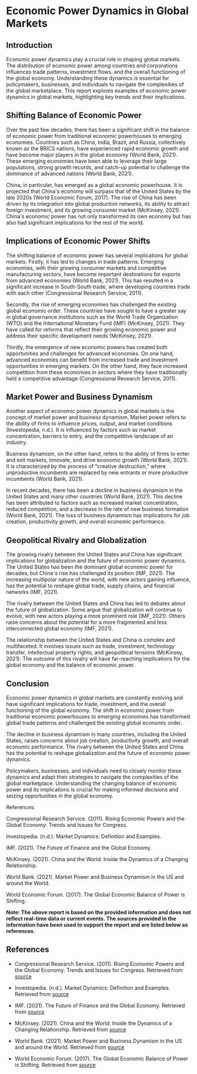 # Economic Power Dynamics in Global Markets

## Introduction

Economic power dynamics play a crucial role in shaping global markets. The distribution of economic power among countries and corporations influences trade patterns, investment flows, and the overall functioning of the global economy. Understanding these dynamics is essential for policymakers, businesses, and individuals to navigate the complexities of the global marketplace. This report explores examples of economic power dynamics in global markets, highlighting key trends and their implications.

## Shifting Balance of Economic Power

Over the past few decades, there has been a significant shift in the balance of economic power from traditional economic powerhouses to emerging economies. Countries such as China, India, Brazil, and Russia, collectively known as the BRICS nations, have experienced rapid economic growth and have become major players in the global economy (World Bank, 2021). These emerging economies have been able to leverage their large populations, strong growth records, and catch-up potential to challenge the dominance of advanced nations (World Bank, 2021).

China, in particular, has emerged as a global economic powerhouse. It is projected that China's economy will surpass that of the United States by the late 2020s (World Economic Forum, 2017). The rise of China has been driven by its integration into global production networks, its ability to attract foreign investment, and its growing consumer market (McKinsey, 2021). China's economic power has not only transformed its own economy but has also had significant implications for the rest of the world.

## Implications of Economic Power Shifts

The shifting balance of economic power has several implications for global markets. Firstly, it has led to changes in trade patterns. Emerging economies, with their growing consumer markets and competitive manufacturing sectors, have become important destinations for exports from advanced economies (World Bank, 2021). This has resulted in a significant increase in South-South trade, where developing countries trade with each other (Congressional Research Service, 2011).

Secondly, the rise of emerging economies has challenged the existing global economic order. These countries have sought to have a greater say in global governance institutions such as the World Trade Organization (WTO) and the International Monetary Fund (IMF) (McKinsey, 2021). They have called for reforms that reflect their growing economic power and address their specific development needs (McKinsey, 2021).

Thirdly, the emergence of new economic powers has created both opportunities and challenges for advanced economies. On one hand, advanced economies can benefit from increased trade and investment opportunities in emerging markets. On the other hand, they face increased competition from these economies in sectors where they have traditionally held a competitive advantage (Congressional Research Service, 2011).

## Market Power and Business Dynamism

Another aspect of economic power dynamics in global markets is the concept of market power and business dynamism. Market power refers to the ability of firms to influence prices, output, and market conditions (Investopedia, n.d.). It is influenced by factors such as market concentration, barriers to entry, and the competitive landscape of an industry.

Business dynamism, on the other hand, refers to the ability of firms to enter and exit markets, innovate, and drive economic growth (World Bank, 2021). It is characterized by the process of "creative destruction," where unproductive incumbents are replaced by new entrants or more productive incumbents (World Bank, 2021).

In recent decades, there has been a decline in business dynamism in the United States and many other countries (World Bank, 2021). This decline has been attributed to factors such as increased market concentration, reduced competition, and a decrease in the rate of new business formation (World Bank, 2021). The loss of business dynamism has implications for job creation, productivity growth, and overall economic performance.

## Geopolitical Rivalry and Globalization

The growing rivalry between the United States and China has significant implications for globalization and the future of economic power dynamics. The United States has been the dominant global economic power for decades, but China's rise has challenged its position (IMF, 2021). The increasing multipolar nature of the world, with new actors gaining influence, has the potential to reshape global trade, supply chains, and financial networks (IMF, 2021).

The rivalry between the United States and China has led to debates about the future of globalization. Some argue that globalization will continue to evolve, with new actors playing a more prominent role (IMF, 2021). Others raise concerns about the potential for a more fragmented and less interconnected global economy (IMF, 2021).

The relationship between the United States and China is complex and multifaceted. It involves issues such as trade, investment, technology transfer, intellectual property rights, and geopolitical tensions (McKinsey, 2021). The outcome of this rivalry will have far-reaching implications for the global economy and the balance of economic power.

## Conclusion

Economic power dynamics in global markets are constantly evolving and have significant implications for trade, investment, and the overall functioning of the global economy. The shift in economic power from traditional economic powerhouses to emerging economies has transformed global trade patterns and challenged the existing global economic order.

The decline in business dynamism in many countries, including the United States, raises concerns about job creation, productivity growth, and overall economic performance. The rivalry between the United States and China has the potential to reshape globalization and the future of economic power dynamics.

Policymakers, businesses, and individuals need to closely monitor these dynamics and adapt their strategies to navigate the complexities of the global marketplace. Understanding the changing balance of economic power and its implications is crucial for making informed decisions and seizing opportunities in the global economy.

References:

Congressional Research Service. (2011). Rising Economic Powers and the Global Economy: Trends and Issues for Congress.

Investopedia. (n.d.). Market Dynamics: Definition and Examples.

IMF. (2021). The Future of Finance and the Global Economy.

McKinsey. (2021). China and the World: Inside the Dynamics of a Changing Relationship.

World Bank. (2021). Market Power and Business Dynamism in the US and around the World.

World Economic Forum. (2017). The Global Economic Balance of Power is Shifting.

**Note: The above report is based on the provided information and does not reflect real-time data or current events. The sources provided in the information have been used to support the report and are listed below as references.**

## References

- Congressional Research Service. (2011). Rising Economic Powers and the Global Economy: Trends and Issues for Congress. Retrieved from [source](https://sgp.fas.org/crs/misc/R41969.pdf)

- Investopedia. (n.d.). Market Dynamics: Definition and Examples. Retrieved from [source](https://www.investopedia.com/terms/m/market-dynamics.asp)

- IMF. (2021). The Future of Finance and the Global Economy. Retrieved from [source](https://www.imf.org/en/News/Articles/2021/09/27/sp092721-the-future-of-finance-and-the-global-economy)

- McKinsey. (2021). China and the World: Inside the Dynamics of a Changing Relationship. Retrieved from [source](https://www.mckinsey.com/featured-insights/china/china-and-the-world-inside-the-dynamics-of-a-changing-relationship)

- World Bank. (2021). Market Power and Business Dynamism in the US and around the World. Retrieved from [source](https://www.worldbank.org/en/events/2021/09/23/market-power-and-business-dynamism-in-the-us-and-around-the-world)

- World Economic Forum. (2017). The Global Economic Balance of Power is Shifting. Retrieved from [source](https://www.weforum.org/agenda/2017/09/the-global-economic-balance-of-power-is-shifting/)